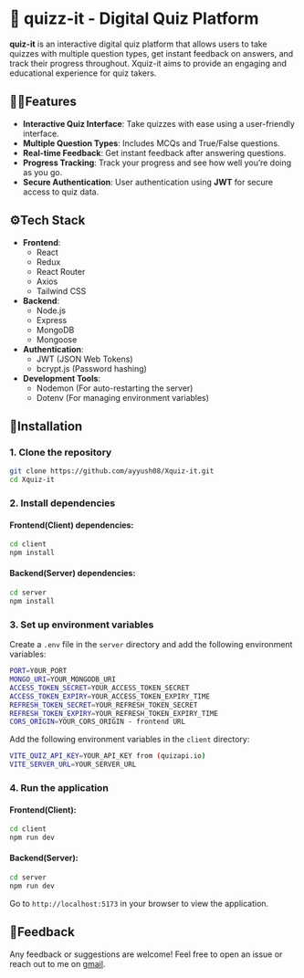 # 🎈 quizz-it - Digital Quiz Platform

**quiz-it** is an interactive digital quiz platform that allows users to take quizzes with multiple question types, get instant feedback on answers, and track their progress throughout. Xquiz-it aims to provide an engaging and educational experience for quiz takers.

## ⛓️‍💥Features

- **Interactive Quiz Interface**: Take quizzes with ease using a user-friendly interface.
- **Multiple Question Types**: Includes MCQs and True/False questions.
- **Real-time Feedback**: Get instant feedback after answering questions.
- **Progress Tracking**: Track your progress and see how well you’re doing as you go.
- **Secure Authentication**: User authentication using **JWT** for secure access to quiz data.

## ⚙️Tech Stack

- **Frontend**:
  - React
  - Redux
  - React Router
  - Axios
  - Tailwind CSS
- **Backend**:
  - Node.js
  - Express
  - MongoDB
  - Mongoose
- **Authentication**:
  - JWT (JSON Web Tokens)
  - bcrypt.js (Password hashing)
- **Development Tools**:
  - Nodemon (For auto-restarting the server)
  - Dotenv (For managing environment variables)

## 🚀Installation

### 1. Clone the repository

```bash
git clone https://github.com/ayyush08/Xquiz-it.git
cd Xquiz-it
```
### 2. Install dependencies

#### Frontend(Client) dependencies:

```bash
cd client
npm install
```
#### Backend(Server) dependencies:

```bash
cd server
npm install
```

### 3. Set up environment variables

Create a `.env` file in the `server` directory and add the following environment variables:

```bash
PORT=Y0UR_PORT
MONGO_URI=YOUR_MONGODB_URI
ACCESS_TOKEN_SECRET=YOUR_ACCESS_TOKEN_SECRET
ACCESS_TOKEN_EXPIRY=YOUR_ACCESS_TOKEN_EXPIRY_TIME
REFRESH_TOKEN_SECRET=YOUR_REFRESH_TOKEN_SECRET
REFRESH_TOKEN_EXPIRY=YOUR_REFRESH_TOKEN_EXPIRY_TIME
CORS_ORIGIN=YOUR_CORS_ORIGIN - frontend URL
```

Add the following environment variables in the `client` directory:

```bash
VITE_QUIZ_API_KEY=YOUR_API_KEY from (quizapi.io)
VITE_SERVER_URL=YOUR_SERVER_URL
```

### 4. Run the application

#### Frontend(Client):

```bash
cd client
npm run dev
```

#### Backend(Server):

```bash
cd server
npm run dev
```

Go to `http://localhost:5173` in your browser to view the application.


## 👀Feedback

Any feedback or suggestions are welcome! Feel free to open an issue or reach out to me on [gmail](aaravarudi@gmail.com).
